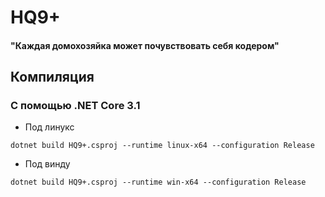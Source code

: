 # HQ9+
#### "Каждая домохозяйка может почувствовать себя кодером"

## Компиляция

### С помощью .NET Core 3.1 

- Под линукс

```dotnet build HQ9+.csproj --runtime linux-x64 --configuration Release```

- Под винду

```dotnet build HQ9+.csproj --runtime win-x64 --configuration Release```
